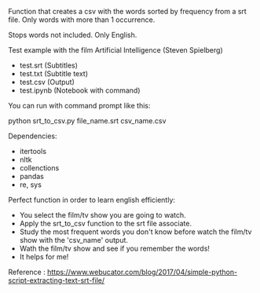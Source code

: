 Function that creates a csv with the words sorted by frequency from a srt file. Only words with more than 1 occurrence. <p>
Stops words not included. Only English. 
  
Test example with the film Artificial Intelligence (Steven Spielberg)
- test.srt (Subtitles)
- test.txt (Subtitle text)
- test.csv (Output)
- test.ipynb (Notebook with command)

You can run with command prompt like this:

python srt_to_csv.py file_name.srt csv_name.csv

Dependencies:
- itertools
- nltk
- collenctions
- pandas
- re, sys

Perfect function in order to learn english efficiently:
- You select the film/tv show you are going to watch.
- Apply the srt_to_csv function to the srt file associate.
- Study the most frequent words you don't know before watch the film/tv show with the 'csv_name' output.
- Wath the film/tv show and see if you remember the words!
- It helps for me!

Reference : https://www.webucator.com/blog/2017/04/simple-python-script-extracting-text-srt-file/
